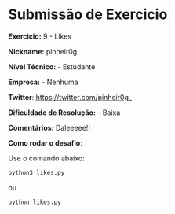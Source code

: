 # Submissão de Exercicio

**Exercicio:** 9 - Likes

**Nickname:** pinheir0g

**Nível Técnico:** - Estudante

**Empresa:** - Nenhuma

**Twitter**: https://twitter.com/pinheir0g_

**Dificuldade de Resolução:** - Baixa

**Comentários:** Daleeeee!!

**Como rodar o desafio**: 

Use o comando abaixo: 
```bash
python3 likes.py
```
ou 
```bash
python likes.py
```
